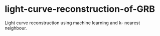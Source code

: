 # light-curve-reconstruction-of-GRB

Light curve reconstruction using machine learning and k- nearest neighbour.
